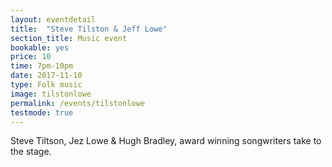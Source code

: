 ```yaml
---
layout: eventdetail
title:  "Steve Tilston & Jeff Lowe"
section_title: Music event
bookable: yes
price: 10
time: 7pm-10pm
date: 2017-11-10
type: Folk music
image: tilstonlowe
permalink: /events/tilstonlowe
testmode: true
---
```


Steve Tiltson, Jez Lowe & Hugh Bradley, award winning songwriters take to the stage.
